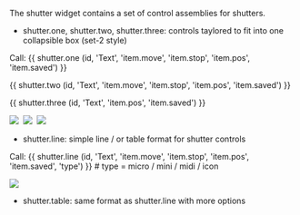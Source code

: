The shutter widget contains a set of control assemblies for shutters.

- shutter.one, shutter.two, shutter.three: controls taylored to fit into one collapsible box (set-2 style)

Call:
{{ shutter.one (id, 'Text', 'item.move', 'item.stop', 'item.pos', 'item.saved') }}

{{ shutter.two (id, 'Text', 'item.move', 'item.stop', 'item.pos', 'item.saved') }}

{{ shutter.three (id, 'Text', 'item.pos', 'item.saved') }}

![](https://github.com/smartVISU-newstuff/widgets/blob/master/shutter/pics/One.png)&nbsp;&nbsp;![](https://github.com/smartVISU-newstuff/widgets/blob/master/shutter/pics/Two.png)&nbsp;&nbsp;![](https://github.com/smartVISU-newstuff/widgets/blob/master/shutter/pics/Three.png)
- shutter.line: simple line / or table format for shutter controls

Call: 
{{ shutter.line (id, 'Text', 'item.move', 'item.stop', 'item.pos', 'item.saved', 'type') }}  # type = micro / mini / midi / icon

![](https://github.com/smartVISU-newstuff/widgets/blob/master/shutter/pics/Line.png)
- shutter.table: same format as shutter.line with more options

